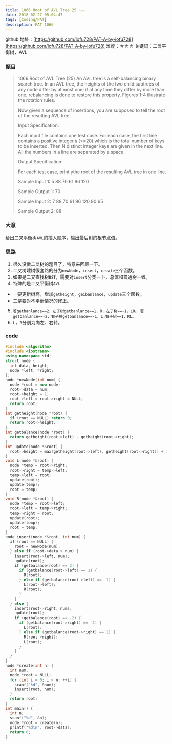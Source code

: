 ```yaml
---
title: 1066 Root of AVL Tree 25 ☆☆☆
date: 2018-02-27 05:04:47
tags: [Coding/PAT]
description: PAT 1066
---
```


github 地址：[https://github.com/iofu728/PAT-A-by-iofu728](https://github.com/iofu728/PAT-A-by-iofu728)
难度：☆☆☆
关键词：二叉平衡树，AVL

### 题目

> 1066.Root of AVL Tree (25)
> An AVL tree is a self-balancing binary search tree. In an AVL tree, the heights of the two child subtrees of any node differ by at most one; if at any time they differ by more than one, rebalancing is done to restore this property. Figures 1-4 illustrate the rotation rules.
>
> Now given a sequence of insertions, you are supposed to tell the root of the resulting AVL tree.
>
> Input Specification:
>
> Each input file contains one test case. For each case, the first line contains a positive integer `N` (<=20) which is the total number of keys to be inserted. Then N distinct integer keys are given in the next line. All the numbers in a line are separated by a space.
>
> Output Specification:
>
> For each test case, print ythe root of the resulting AVL tree in one line.
>
> Sample Input 1:
> 5
> 88 70 61 96 120
>
> Sample Output 1:
> 70
>
> Sample Input 2:
> 7
> 88 70 61 96 120 90 65
>
> Sample Output 2:
> 88

### 大意

给出二叉平衡树`AVL`的插入顺序，输出最后树的根节点值。

### 思路

1. 很久没做二叉树的题目了，特意来回顾一下。
2. 二叉树建树很套路的分为`newNode`，`insert`，`create`三个函数。
3. 如果是二叉查找树`BST`，需要对`insert`分类一下，总体和普通树一致。
4. 特殊的是二叉平衡树`AVL`

- 一要更新树高，增加`getheight`，`geibanlance`，`update`三个函数。
- 二是要对不平衡情况的修正。

5. `若getbanlance==2，左子树getbanlance==1，R；左子树==-1，LR。`
   `若getbanlance==-2，右子树getbanlance==-1，L;右子树==1，RL。`
6. `L`，`R`分别为向左、右转。

### code

```cpp
#include <algorithm>
#include <iostream>
using namespace std;
struct node {
  int data, height;
  node *left, *right;
};
node *newNode(int num) {
  node *root = new node;
  root->data = num;
  root->height = 1;
  root->left = root->right = NULL;
  return root;
}
int getheight(node *root) {
  if (root == NULL) return 0;
  return root->height;
}
int getbalance(node *root) {
  return getheight(root->left) - getheight(root->right);
}
int update(node *&root) {
  root->height = max(getheight(root->left), getheight(root->right)) + 1;
}
void L(node *&root) {
  node *temp = root->right;
  root->right = temp->left;
  temp->left = root;
  update(root);
  update(temp);
  root = temp;
}
void R(node *&root) {
  node *temp = root->left;
  root->left = temp->right;
  temp->right = root;
  update(root);
  update(temp);
  root = temp;
}
node insert(node *&root, int num) {
  if (root == NULL) {
    root = newNode(num);
  } else if (root->data > num) {
    insert(root->left, num);
    update(root);
    if (getbalance(root) == 2) {
      if (getbalance(root->left) == 1) {
        R(root);
      } else if (getbalance(root->left) == -1) {
        L(root->left);
        R(root);
      }
    }
  } else {
    insert(root->right, num);
    update(root);
    if (getbalance(root) == -2) {
      if (getbalance(root->right) == -1) {
        L(root);
      } else if (getbalance(root->right) == 1) {
        R(root->right);
        L(root);
      }
    }
  }
}
node *create(int n) {
  int num;
  node *root = NULL;
  for (int i = 0; i < n; ++i) {
    scanf("%d", &num);
    insert(root, num);
  }
  return root;
}
int main() {
  int n;
  scanf("%d", &n);
  node *root = create(n);
  printf("%d\n", root->data);
  return 0;
}

```
